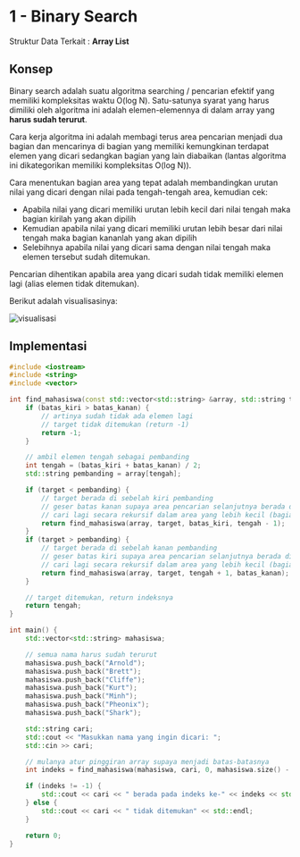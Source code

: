 # 1 - Binary Search

Struktur Data Terkait : **Array List**

## Konsep

Binary search adalah suatu algoritma searching / pencarian efektif yang memiliki kompleksitas waktu O(log N). Satu-satunya syarat yang harus dimiliki oleh algoritma ini adalah elemen-elemennya di dalam array yang **harus sudah terurut**.

Cara kerja algoritma ini adalah membagi terus area pencarian menjadi dua bagian dan mencarinya di bagian yang memiliki kemungkinan terdapat elemen yang dicari sedangkan bagian yang lain diabaikan (lantas algoritma ini dikategorikan memiliki kompleksitas O(log N)).

Cara menentukan bagian area yang tepat adalah membandingkan urutan nilai yang dicari dengan nilai pada tengah-tengah area, kemudian cek:

- Apabila nilai yang dicari memiliki urutan lebih kecil dari nilai tengah maka bagian kirilah yang akan dipilih
- Kemudian apabila nilai yang dicari memiliki urutan lebih besar dari nilai tengah maka bagian kananlah yang akan dipilih
- Selebihnya apabila nilai yang dicari sama dengan nilai tengah maka elemen tersebut sudah ditemukan.

Pencarian dihentikan apabila area yang dicari sudah tidak memiliki elemen lagi (alias elemen tidak ditemukan).

Berikut adalah visualisasinya:

![visualisasi](https://d18l82el6cdm1i.cloudfront.net/uploads/bePceUMnSG-binary_search_gif.gif)

## Implementasi

```c++
#include <iostream>
#include <string>
#include <vector>

int find_mahasiswa(const std::vector<std::string> &array, std::string target, int batas_kiri, int batas_kanan) {
    if (batas_kiri > batas_kanan) {
        // artinya sudah tidak ada elemen lagi
        // target tidak ditemukan (return -1)
        return -1;
    }

    // ambil elemen tengah sebagai pembanding
    int tengah = (batas_kiri + batas_kanan) / 2;
    std::string pembanding = array[tengah];

    if (target < pembanding) {
        // target berada di sebelah kiri pembanding
        // geser batas kanan supaya area pencarian selanjutnya berada di sebelah kiri
        // cari lagi secara rekursif dalam area yang lebih kecil (bagian kiri)
        return find_mahasiswa(array, target, batas_kiri, tengah - 1);
    }
    if (target > pembanding) {
        // target berada di sebelah kanan pembanding
        // geser batas kiri supaya area pencarian selanjutnya berada di sebelah kanan
        // cari lagi secara rekursif dalam area yang lebih kecil (bagian kanan)
        return find_mahasiswa(array, target, tengah + 1, batas_kanan);
    }

    // target ditemukan, return indeksnya
    return tengah;
}

int main() {
    std::vector<std::string> mahasiswa;

    // semua nama harus sudah terurut
    mahasiswa.push_back("Arnold");
    mahasiswa.push_back("Brett");
    mahasiswa.push_back("Cliffe");
    mahasiswa.push_back("Kurt");
    mahasiswa.push_back("Minh");
    mahasiswa.push_back("Pheonix");
    mahasiswa.push_back("Shark");

    std::string cari;
    std::cout << "Masukkan nama yang ingin dicari: ";
    std::cin >> cari;

    // mulanya atur pinggiran array supaya menjadi batas-batasnya
    int indeks = find_mahasiswa(mahasiswa, cari, 0, mahasiswa.size() - 1);

    if (indeks != -1) {
        std::cout << cari << " berada pada indeks ke-" << indeks << std::endl;
    } else {
        std::cout << cari << " tidak ditemukan" << std::endl;
    }

    return 0;
}
```